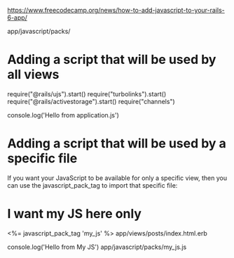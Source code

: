 https://www.freecodecamp.org/news/how-to-add-javascript-to-your-rails-6-app/

app/javascript/packs/

# Adding a script that will be used by all views

require("@rails/ujs").start()
require("turbolinks").start()
require("@rails/activestorage").start()
require("channels")

console.log('Hello from application.js')



# Adding a script that will be used by a specific file
If you want your JavaScript to be available for only a specific view, then you can use the javascript_pack_tag to import that specific file:

<h1 class='text-center'>I want my JS here only</h1>

<%= javascript_pack_tag 'my_js' %>
app/views/posts/index.html.erb

console.log('Hello from My JS')
app/javascript/packs/my_js.js